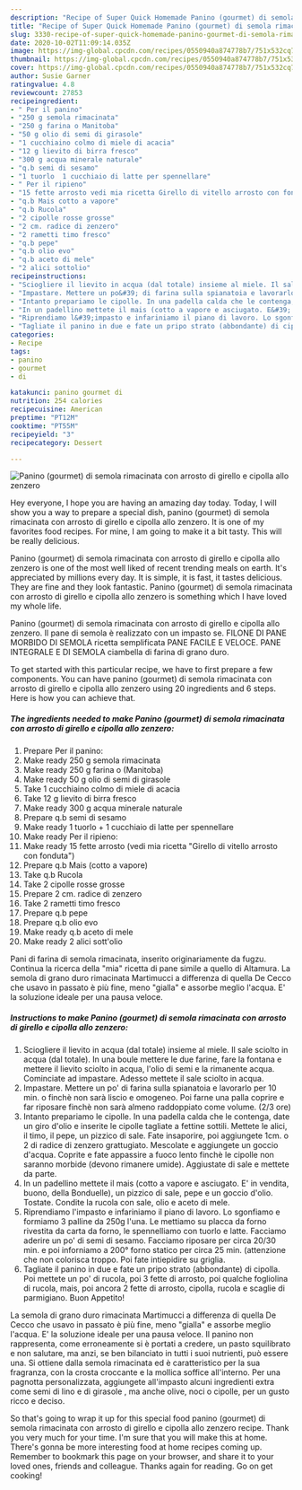 ```yaml
---
description: "Recipe of Super Quick Homemade Panino (gourmet) di semola rimacinata con arrosto di girello e cipolla allo zenzero"
title: "Recipe of Super Quick Homemade Panino (gourmet) di semola rimacinata con arrosto di girello e cipolla allo zenzero"
slug: 3330-recipe-of-super-quick-homemade-panino-gourmet-di-semola-rimacinata-con-arrosto-di-girello-e-cipolla-allo-zenzero
date: 2020-10-02T11:09:14.035Z
image: https://img-global.cpcdn.com/recipes/0550940a874778b7/751x532cq70/panino-gourmet-di-semola-rimacinata-con-arrosto-di-girello-e-cipolla-allo-zenzero-recipe-main-photo.jpg
thumbnail: https://img-global.cpcdn.com/recipes/0550940a874778b7/751x532cq70/panino-gourmet-di-semola-rimacinata-con-arrosto-di-girello-e-cipolla-allo-zenzero-recipe-main-photo.jpg
cover: https://img-global.cpcdn.com/recipes/0550940a874778b7/751x532cq70/panino-gourmet-di-semola-rimacinata-con-arrosto-di-girello-e-cipolla-allo-zenzero-recipe-main-photo.jpg
author: Susie Garner
ratingvalue: 4.8
reviewcount: 27853
recipeingredient:
- " Per il panino"
- "250 g semola rimacinata"
- "250 g farina o Manitoba"
- "50 g olio di semi di girasole"
- "1 cucchiaino colmo di miele di acacia"
- "12 g lievito di birra fresco"
- "300 g acqua minerale naturale"
- "q.b semi di sesamo"
- "1 tuorlo  1 cucchiaio di latte per spennellare"
- " Per il ripieno"
- "15 fette arrosto vedi mia ricetta Girello di vitello arrosto con fonduta"
- "q.b Mais cotto a vapore"
- "q.b Rucola"
- "2 cipolle rosse grosse"
- "2 cm. radice di zenzero"
- "2 rametti timo fresco"
- "q.b pepe"
- "q.b olio evo"
- "q.b aceto di mele"
- "2 alici sottolio"
recipeinstructions:
- "Sciogliere il lievito in acqua (dal totale) insieme al miele. Il sale sciolto in acqua (dal totale). In una boule mettere le due farine, fare la fontana e mettere il lievito sciolto in acqua, l&#39;olio di semi e la rimanente acqua. Cominciate ad impastare. Adesso mettete il sale sciolto in acqua."
- "Impastare. Mettere un po&#39; di farina sulla spianatoia e lavorarlo per 10 min. o finchè non sarà liscio e omogeneo. Poi farne una palla coprire e far riposare finchè non sarà almeno raddoppiato come volume. (2/3 ore)"
- "Intanto prepariamo le cipolle. In una padella calda che le contenga, date un giro d&#39;olio e inserite le cipolle tagliate a fettine sottili. Mettete le alici, il timo, il pepe, un pizzico di sale. Fate insaporire, poi aggiungete 1cm. o 2 di radice di zenzero grattugiato. Mescolate e aggiungete un goccio d&#39;acqua. Coprite e fate appassire a fuoco lento finchè le cipolle non saranno morbide (devono rimanere umide). Aggiustate di sale e mettete da parte."
- "In un padellino mettete il mais (cotto a vapore e asciugato. E&#39; in vendita, buono, della Bonduelle), un pizzico di sale, pepe e un goccio d&#39;olio. Tostate. Condite la rucola con sale, olio e aceto di mele."
- "Riprendiamo l&#39;impasto e infariniamo il piano di lavoro. Lo sgonfiamo e formiamo 3 palline da 250g l&#39;una. Le mettiamo su placca da forno rivestita da carta da forno, le spennelliamo con tuorlo e latte. Facciamo aderire un po&#39; di semi di sesamo. Facciamo riposare per circa 20/30 min. e poi inforniamo a 200° forno statico per circa 25 min. (attenzione che non colorisca troppo. Poi fate intiepidire su griglia."
- "Tagliate il panino in due e fate un pripo strato (abbondante) di cipolla. Poi mettete un po&#39; di rucola, poi 3 fette di arrosto, poi qualche fogliolina di rucola, mais, poi ancora 2 fette di arrosto, cipolla, rucola e scaglie di parmigiano. Buon Appetito!"
categories:
- Recipe
tags:
- panino
- gourmet
- di

katakunci: panino gourmet di 
nutrition: 254 calories
recipecuisine: American
preptime: "PT12M"
cooktime: "PT55M"
recipeyield: "3"
recipecategory: Dessert

---
```



![Panino (gourmet) di semola rimacinata con arrosto di girello e cipolla allo zenzero](https://img-global.cpcdn.com/recipes/0550940a874778b7/751x532cq70/panino-gourmet-di-semola-rimacinata-con-arrosto-di-girello-e-cipolla-allo-zenzero-recipe-main-photo.jpg)

Hey everyone, I hope you are having an amazing day today. Today, I will show you a way to prepare a special dish, panino (gourmet) di semola rimacinata con arrosto di girello e cipolla allo zenzero. It is one of my favorites food recipes. For mine, I am going to make it a bit tasty. This will be really delicious.

Panino (gourmet) di semola rimacinata con arrosto di girello e cipolla allo zenzero is one of the most well liked of recent trending meals on earth. It's appreciated by millions every day. It is simple, it is fast, it tastes delicious. They are fine and they look fantastic. Panino (gourmet) di semola rimacinata con arrosto di girello e cipolla allo zenzero is something which I have loved my whole life.

Panino (gourmet) di semola rimacinata con arrosto di girello e cipolla allo zenzero. Il pane di semola è realizzato con un impasto se. FILONE DI PANE MORBIDO DI SEMOLA ricetta semplificata PANE FACILE E VELOCE. PANE INTEGRALE E DI SEMOLA ciambella di farina di grano duro.


To get started with this particular recipe, we have to first prepare a few components. You can have panino (gourmet) di semola rimacinata con arrosto di girello e cipolla allo zenzero using 20 ingredients and 6 steps. Here is how you can achieve that.

<!--inarticleads1-->

##### The ingredients needed to make Panino (gourmet) di semola rimacinata con arrosto di girello e cipolla allo zenzero:

1. Prepare  Per il panino:
1. Make ready 250 g semola rimacinata
1. Make ready 250 g farina o (Manitoba)
1. Make ready 50 g olio di semi di girasole
1. Take 1 cucchiaino colmo di miele di acacia
1. Take 12 g lievito di birra fresco
1. Make ready 300 g acqua minerale naturale
1. Prepare q.b semi di sesamo
1. Make ready 1 tuorlo + 1 cucchiaio di latte per spennellare
1. Make ready  Per il ripieno:
1. Make ready 15 fette arrosto (vedi mia ricetta &#34;Girello di vitello arrosto con fonduta&#34;)
1. Prepare q.b Mais (cotto a vapore)
1. Take q.b Rucola
1. Take 2 cipolle rosse grosse
1. Prepare 2 cm. radice di zenzero
1. Take 2 rametti timo fresco
1. Prepare q.b pepe
1. Prepare q.b olio evo
1. Make ready q.b aceto di mele
1. Make ready 2 alici sott&#39;olio


Pani di farina di semola rimacinata, inserito originariamente da fugzu. Continua la ricerca della &#34;mia&#34; ricetta di pane simile a quello di Altamura. La semola di grano duro rimacinata Martimucci a differenza di quella De Cecco che usavo in passato è più fine, meno &#34;gialla&#34; e assorbe meglio l&#39;acqua. E&#39; la soluzione ideale per una pausa veloce. 

<!--inarticleads2-->

##### Instructions to make Panino (gourmet) di semola rimacinata con arrosto di girello e cipolla allo zenzero:

1. Sciogliere il lievito in acqua (dal totale) insieme al miele. Il sale sciolto in acqua (dal totale). In una boule mettere le due farine, fare la fontana e mettere il lievito sciolto in acqua, l&#39;olio di semi e la rimanente acqua. Cominciate ad impastare. Adesso mettete il sale sciolto in acqua.
1. Impastare. Mettere un po&#39; di farina sulla spianatoia e lavorarlo per 10 min. o finchè non sarà liscio e omogeneo. Poi farne una palla coprire e far riposare finchè non sarà almeno raddoppiato come volume. (2/3 ore)
1. Intanto prepariamo le cipolle. In una padella calda che le contenga, date un giro d&#39;olio e inserite le cipolle tagliate a fettine sottili. Mettete le alici, il timo, il pepe, un pizzico di sale. Fate insaporire, poi aggiungete 1cm. o 2 di radice di zenzero grattugiato. Mescolate e aggiungete un goccio d&#39;acqua. Coprite e fate appassire a fuoco lento finchè le cipolle non saranno morbide (devono rimanere umide). Aggiustate di sale e mettete da parte.
1. In un padellino mettete il mais (cotto a vapore e asciugato. E&#39; in vendita, buono, della Bonduelle), un pizzico di sale, pepe e un goccio d&#39;olio. Tostate. Condite la rucola con sale, olio e aceto di mele.
1. Riprendiamo l&#39;impasto e infariniamo il piano di lavoro. Lo sgonfiamo e formiamo 3 palline da 250g l&#39;una. Le mettiamo su placca da forno rivestita da carta da forno, le spennelliamo con tuorlo e latte. Facciamo aderire un po&#39; di semi di sesamo. Facciamo riposare per circa 20/30 min. e poi inforniamo a 200° forno statico per circa 25 min. (attenzione che non colorisca troppo. Poi fate intiepidire su griglia.
1. Tagliate il panino in due e fate un pripo strato (abbondante) di cipolla. Poi mettete un po&#39; di rucola, poi 3 fette di arrosto, poi qualche fogliolina di rucola, mais, poi ancora 2 fette di arrosto, cipolla, rucola e scaglie di parmigiano. Buon Appetito!


La semola di grano duro rimacinata Martimucci a differenza di quella De Cecco che usavo in passato è più fine, meno &#34;gialla&#34; e assorbe meglio l&#39;acqua. E&#39; la soluzione ideale per una pausa veloce. Il panino non rappresenta, come erroneamente si è portati a credere, un pasto squilibrato e non salutare, ma anzi, se ben bilanciato in tutti i suoi nutrienti, può essere una. Si ottiene dalla semola rimacinata ed è caratteristico per la sua fragranza, con la crosta croccante e la mollica soffice all&#39;interno. Per una pagnotta personalizzata, aggiungete all&#39;impasto alcuni ingredienti extra come semi di lino e di girasole , ma anche olive, noci o cipolle, per un gusto ricco e deciso. 

So that's going to wrap it up for this special food panino (gourmet) di semola rimacinata con arrosto di girello e cipolla allo zenzero recipe. Thank you very much for your time. I'm sure that you will make this at home. There's gonna be more interesting food at home recipes coming up. Remember to bookmark this page on your browser, and share it to your loved ones, friends and colleague. Thanks again for reading. Go on get cooking!
